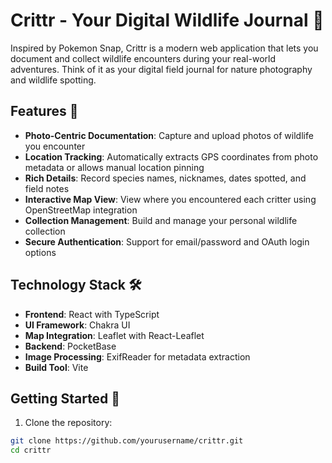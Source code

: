 # Crittr - Your Digital Wildlife Journal 📸

Inspired by Pokemon Snap, Crittr is a modern web application that lets you document and collect wildlife encounters during your real-world adventures. Think of it as your digital field journal for nature photography and wildlife spotting.

## Features 🌟

- **Photo-Centric Documentation**: Capture and upload photos of wildlife you encounter
- **Location Tracking**: Automatically extracts GPS coordinates from photo metadata or allows manual location pinning
- **Rich Details**: Record species names, nicknames, dates spotted, and field notes
- **Interactive Map View**: View where you encountered each critter using OpenStreetMap integration
- **Collection Management**: Build and manage your personal wildlife collection
- **Secure Authentication**: Support for email/password and OAuth login options

## Technology Stack 🛠️

- **Frontend**: React with TypeScript
- **UI Framework**: Chakra UI
- **Map Integration**: Leaflet with React-Leaflet
- **Backend**: PocketBase
- **Image Processing**: ExifReader for metadata extraction
- **Build Tool**: Vite

## Getting Started 🚀

1. Clone the repository:
```bash
git clone https://github.com/yourusername/crittr.git
cd crittr